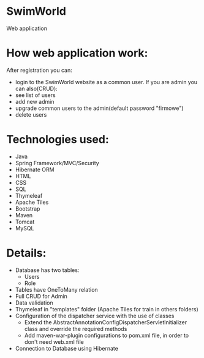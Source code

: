 # SwimWorld
Web application

# How web application work:
After registration you can:
 - login to the SwimWorld website as a common user.
If you are admin you can also(CRUD): 
 - see list of users
 - add new admin
 - upgrade common users to the admin(default password "firmowe") 
 - delete users

# Technologies used:
- Java
- Spring Framework/MVC/Security 
- Hibernate ORM 
- HTML
- CSS 
- SQL
- Thymeleaf 
- Apache Tiles 
- Bootstrap  
- Maven
- Tomcat
- MySQL

# Details:
- Database has two tables:
   - Users
   - Role
- Tables have OneToMany relation
- Full CRUD for Admin
- Data validation
- Thymeleaf in "templates" folder (Apache Tiles for train in others folders)
- Configuration of the dispatcher service with the use of classes 
   - Extend the AbstractAnnotationConfigDispatcherServletInitializer class and override the required methods
   - Add maven-war-plugin configurations to pom.xml file, in order to don't need web.xml file
- Connection to Database using Hibernate

